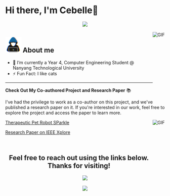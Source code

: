 # Hi there, I'm Cebelle👋



<p align="center">
  <a href="https://github.com/DenverCoder1/readme-typing-svg"><img src="https://readme-typing-svg.demolab.com/?lines=Hi+there!+I'm+Cebelle;4th+Yr+Computer+Engineering+Student.."></a>
</p>

<img align="right" alt="GIF" height="160px" src="https://github.com/Cebelle1/Cebelle1/assets/84433822/306d0deb-51cd-45b5-841e-f2a6d0f5fb75" />


## <picture><img src = "https://github.com/0xAbdulKhalid/0xAbdulKhalid/raw/main/assets/mdImages/about_me.gif" width = 50px></picture> **About me**

- 🔭 I’m currently a Year 4, Computer Engineering Student @ Nanyang Technological University
- ⚡ Fun Fact: I like cats

---

**Check Out My Co-authored Project and Research Paper** 📚

I've had the privilege to work as a co-author on this project, and we've published a research paper on it. If you're interested in our work, feel free to explore the project and access the paper to learn more.

<img align="right" alt="GIF" height="160px" src="https://media.giphy.com/media/du3J3cXyzhj75IOgvA/giphy.gif" />

[Therapeutic Pet Robot SParkle](https://www.straitstimes.com/singapore/rah-rah-for-elderly-in-rehabilitation-with-this-pet-robot-dog)

[Research Paper on IEEE Xplore](https://ieeexplore.ieee.org/abstract/document/10241603)


<br>
<h2 align="center">Feel free to reach out using the links below. Thanks for visiting!</h2>
<p align="center">
  <a href="https://www.linkedin.com/in/loosihui/"><img src="https://img.shields.io/badge/linkedin-%230077B5.svg?&style=for-the-badge&logo=linkedin&logoColor=white"/></a>
  
<br>
<div align="center">
  <img src="https://github-readme-stats.vercel.app/api/top-langs/?username=cebelle1&theme=blue-green">
</div>
<br>
